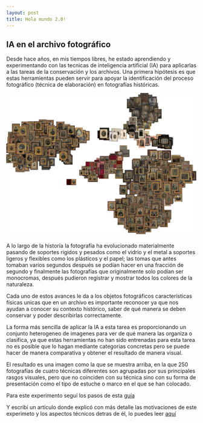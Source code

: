 ```yaml
---
layout: post
title: Hola mundo 2.0!
---
```


## IA en el archivo fotográfico

Desde hace años, en mis tiempos libres, he estado aprendiendo y experimentando con las tecnicas de inteligencia artificial (IA) para aplicarlas a las tareas de la conservación y los archivos. Una primera hipótesis es que estas herramientas pueden servir para apoyar la identificación del proceso fotográfico (técnica de elaboración) en fotografías históricas.

![imagenes de camara](../images/tSNE-imagenes_camara.jpg)

A lo largo de la historía la fotografía ha evolucionado materialmente pasando de soportes rigidos y pesados como el vidrio y el metal a soportes ligeros y flexibles como los plásticos y el papel; las tomas que antes tomaban varios segundos después se podían hacer en una fracción de segundo y finalmente las fotografías que originalmente solo podían ser monocromas, después pudieron registrar y mostrar todos los colores de la naturaleza.

Cada uno de estos avances le da a los objetos fotográficos características físicas unicas que en un archivo es importante reconocer ya que nos ayudan a conocer su contexto histórico, saber de qué manera se deben conservar y poder describirlas correctamente.

La forma más sencilla de aplicar la IA a esta tarea es proporcionando un conjunto heterogeneo de imagenes para ver de qué manera las organiza o clasifica, ya que estas herramientas no han sido entrenadas para esta tarea no es posible que lo hagan mediante categorias concretas pero se puede hacer de manera comparativa y obtener el resultado de manera visual.

El resultado es una imagen como la que se muestra arriba, en la que 250 fotografías de cuatro técnicas diferentes son agrupadas por sus principales rasgos visuales, pero que no coinciden con su técnica sino con su forma de presentación como el tipo de estuche o marco en el que se han colocado.

Para este experimento seguí los pasos de esta [guía](https://github.com/ml4a/ml4a/blob/master/examples/info_retrieval/image-tsne.ipynb)

Y escribí un artículo donde explicó con más detalle las motivaciones de este experimeto y los aspectos técnicos detras de él, lo puedes leer [aquí](https://www.academia.edu/92501941/Identificación_de_procesos_fotográficos_mediante_técnicas_de_aprendizaje_de_máquina)
